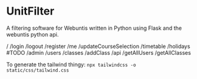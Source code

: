 # UnitFilter
A filtering software for Webuntis written in Python using Flask and the webuntis python api.


/
    /login
    /logout
    /register
    /me
        /updateCourseSelection
        /timetable
        /holidays #TODO
    /admin
        /users
        /classes
            /addClass
    /api
        /getAllUsers
        /getAllClasses


To generate the tailwind thingy: `npx tailwindcss -o static/css/tailwind.css`
